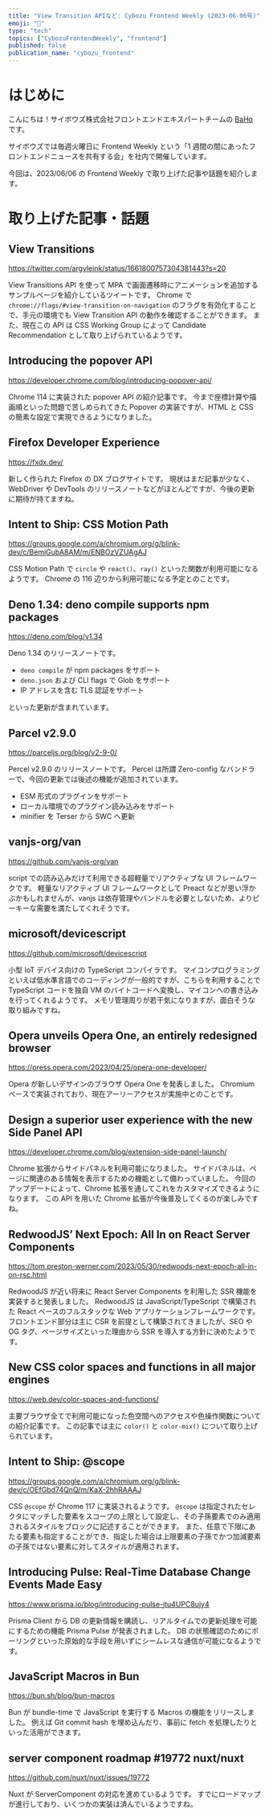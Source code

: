 ```yaml
---
title: "View Transition APIなど: Cybozu Frontend Weekly (2023-06-06号)"
emoji: "🌸"
type: "tech"
topics: ["CybozuFrontendWeekly", "frontend"]
published: false
publication_name: "cybozu_frontend"
---
```


# はじめに

こんにちは！サイボウズ株式会社フロントエンドエキスパートチームの [BaHo](https://twitter.com/b4h0_c4t) です。

サイボウズでは毎週火曜日に Frontend Weekly という「1 週間の間にあったフロントエンドニュースを共有する会」を社内で開催しています。

今回は、2023/06/06 の Frontend Weekly で取り上げた記事や話題を紹介します。

# 取り上げた記事・話題

## View Transitions

https://twitter.com/argyleink/status/1661800757304381443?s=20

View Transitions API を使って MPA で画面遷移時にアニメーションを追加するサンプルページを紹介しているツイートです。
Chrome で `chrome://flags/#view-transition-on-navigation` のフラグを有効化することで、手元の環境でも View Transition API の動作を確認することができます。
また、現在この API は CSS Working Group によって Candidate Recommendation として取り上げられているようです。

## Introducing the popover API

https://developer.chrome.com/blog/introducing-popover-api/

Chrome 114 に実装された popover API の紹介記事です。
今まで座標計算や描画順といった問題で苦しめられてきた Popover の実装ですが、HTML と CSS の簡素な設定で実現できるようになりました。

## Firefox Developer Experience

https://fxdx.dev/

新しく作られた Firefox の DX ブログサイトです。
現状はまだ記事が少なく、WebDriver や DevTools のリリースノートなどがほとんどですが、今後の更新に期待が持てますね。

## Intent to Ship: CSS Motion Path

https://groups.google.com/a/chromium.org/g/blink-dev/c/BemiGubA8AM/m/ENBOzVZUAgAJ

CSS Motion Path で `circle` や `react()`、`ray()` といった関数が利用可能になるようです。
Chrome の 116 辺りから利用可能になる予定とのことです。

## Deno 1.34: deno compile supports npm packages

https://deno.com/blog/v1.34

Deno 1.34 のリリースノートです。

- `deno compile` が npm packages をサポート
- `deno.json` および CLI flags で Glob をサポート
- IP アドレスを含む TLS 認証をサポート

といった更新が含まれています。

## Parcel v2.9.0

https://parceljs.org/blog/v2-9-0/

Percel v2.9.0 のリリースノートです。
Percel は所謂 Zero-config なバンドラーで、今回の更新では後述の機能が追加されています。

- ESM 形式のプラグインをサポート
- ローカル環境でのプラグイン読み込みをサポート
- minifier を Terser から SWC へ更新

## vanjs-org/van

https://github.com/vanjs-org/van

script での読み込みだけて利用できる超軽量でリアクティブな UI フレームワークです。
軽量なリアクティブ UI フレームワークとして Preact などが思い浮かぶかもしれませんが、vanjs は依存管理やバンドルを必要としないため、よりピーキーな需要を満たしてくれそうです。

## microsoft/devicescript

https://github.com/microsoft/devicescript

小型 IoT デバイス向けの TypeScript コンパイラです。
マイコンプログラミングといえば低水準言語でのコーディングが一般的ですが、こちらを利用することで TypeScript コードを独自 VM のバイトコードへ変換し、マイコンへの書き込みを行ってくれるようです。
メモリ管理周りが若干気になりますが、面白そうな取り組みですね。

## Opera unveils Opera One, an entirely redesigned browser

https://press.opera.com/2023/04/25/opera-one-developer/

Opera が新しいデザインのブラウザ Opera One を発表しました。
Chromium ベースで実装されており、現在アーリーアクセスが実施中とのことです。

## Design a superior user experience with the new Side Panel API

https://developer.chrome.com/blog/extension-side-panel-launch/

Chrome 拡張からサイドパネルを利用可能になりました。
サイドパネルは、ページに関連のある情報を表示するための機能として備わっていました。
今回のアップデートによって、Chrome 拡張を通してこれをカスタマイズできるようになります。
この API を用いた Chrome 拡張が今後普及してくるのが楽しみですね。

## RedwoodJS’ Next Epoch: All In on React Server Components

https://tom.preston-werner.com/2023/05/30/redwoods-next-epoch-all-in-on-rsc.html

RedwoodJS が近い将来に React Server Components を利用した SSR 機能を実装すると発表しました。
RedwoodJS は JavaScript/TypeScript で構築された React ベースのフルスタックな Web アプリケーションフレームワークです。
フロントエンド部分は主に CSR を前提として構築されてきましたが、SEO や OG タグ、ページサイズといった理由から SSR を導入する方針に決めたようです。

## New CSS color spaces and functions in all major engines

https://web.dev/color-spaces-and-functions/

主要ブラウザ全てで利用可能になった色空間へのアクセスや色操作関数についての紹介記事です。
この記事では主に `color()` と `color-mix()` について取り上げられています。

## Intent to Ship: @scope

https://groups.google.com/a/chromium.org/g/blink-dev/c/OEfGbd74QnQ/m/KaX-2hhRAAAJ

CSS `@scope` が Chrome 117 に実装されるようです。
`@scope` は指定されたセレクタにマッチした要素をスコープの上限として設定し、その子孫要素でのみ適用されるスタイルをブロックに記述することができます。
また、任意で下限にあたる要素も指定することができ、指定した場合は上限要素の子孫でかつ加減要素の子孫ではない要素に対してスタイルが適用されます。

## Introducing Pulse: Real-Time Database Change Events Made Easy

https://www.prisma.io/blog/introducing-pulse-jtu4UPC8ujy4

Prisma Client から DB の更新情報を購読し、リアルタイムでの更新処理を可能にするための機能 Prisma Pulse が発表されました。
DB の状態確認のためにポーリングといった原始的な手段を用いずにシームレスな通信が可能になるようです。

## JavaScript Macros in Bun

https://bun.sh/blog/bun-macros

Bun が bundle-time で JavaScript を実行する Macros の機能をリリースしました。
例えば Git commit hash を埋め込んだり、事前に fetch を処理したりといった活用ができます。

## server component roadmap #19772 nuxt/nuxt

https://github.com/nuxt/nuxt/issues/19772

Nuxt が ServerComponent の対応を進めているようです。
すでにロードマップが進行しており、いくつかの実装は済んでいるようですね。
